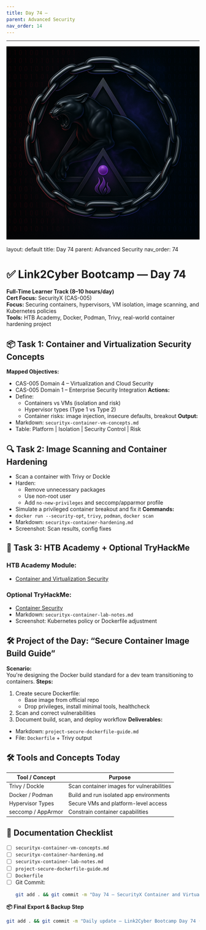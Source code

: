 ```yaml
---
title: Day 74 –
parent: Advanced Security
nav_order: 14
---
```

---
![Panther Icon](/assets/icons/icon-cyber-panther.png)

layout: default
title: Day 74
parent: Advanced Security
nav_order: 74

# ✅ Link2Cyber Bootcamp — Day 74
**Full-Time Learner Track (8–10 hours/day)**  
**Cert Focus:** SecurityX (CAS-005)  
**Focus:** Securing containers, hypervisors, VM isolation, image scanning, and Kubernetes policies  
**Tools:** HTB Academy, Docker, Podman, Trivy, real-world container hardening project
## 📦 Task 1: Container and Virtualization Security Concepts
**Mapped Objectives:**  
- CAS-005 Domain 4 – Virtualization and Cloud Security  
- CAS-005 Domain 1 – Enterprise Security Integration
**Actions:**  
- Define:
  - Containers vs VMs (isolation and risk)  
  - Hypervisor types (Type 1 vs Type 2)  
  - Container risks: image injection, insecure defaults, breakout
**Output:**  
- Markdown: `securityx-container-vm-concepts.md`  
- Table: Platform | Isolation | Security Control | Risk
## 🔍 Task 2: Image Scanning and Container Hardening
- Scan a container with Trivy or Dockle  
- Harden:
  - Remove unnecessary packages  
  - Use non-root user  
  - Add `no-new-privileges` and seccomp/apparmor profile  
- Simulate a privileged container breakout and fix it
**Commands:**  
- `docker run --security-opt`, `trivy`, `podman`, `docker scan`
- Markdown: `securityx-container-hardening.md`  
- Screenshot: Scan results, config fixes
## 🧪 Task 3: HTB Academy + Optional TryHackMe
### HTB Academy Module:
- [Container and Virtualization Security](https://academy.hackthebox.com/module/122)
### Optional TryHackMe:
- [Container Security](https://tryhackme.com/room/containersecurity)
- Markdown: `securityx-container-lab-notes.md`  
- Screenshot: Kubernetes policy or Dockerfile adjustment
## 🛠️ Project of the Day: “Secure Container Image Build Guide”
**Scenario:**  
You're designing the Docker build standard for a dev team transitioning to containers.
**Steps:**  
1. Create secure Dockerfile:  
   - Base image from official repo  
   - Drop privileges, install minimal tools, healthcheck  
2. Scan and correct vulnerabilities  
3. Document build, scan, and deploy workflow
**Deliverables:**  
- Markdown: `project-secure-dockerfile-guide.md`  
- File: `Dockerfile` + Trivy output
## 🛠️ Tools and Concepts Today
| Tool / Concept        | Purpose                                       |
|------------------------|-----------------------------------------------|
| Trivy / Dockle         | Scan container images for vulnerabilities     |
| Docker / Podman        | Build and run isolated app environments       |
| Hypervisor Types       | Secure VMs and platform-level access          |
| seccomp / AppArmor     | Constrain container capabilities              |
## 📁 Documentation Checklist
- [ ] `securityx-container-vm-concepts.md`  
- [ ] `securityx-container-hardening.md`  
- [ ] `securityx-container-lab-notes.md`  
- [ ] `project-secure-dockerfile-guide.md`  
- [ ] `Dockerfile`  
- [ ] Git Commit:
  ```bash
  git add . && git commit -m "Day 74 – SecurityX Container and Virtualization Hardening" && git push origin main
  ```
**📦 Final Export & Backup Step**
```bash
git add . && git commit -m "Daily update – Link2Cyber Bootcamp Day 74 (SecurityX Containers and VMs)" && git push origin main
```
